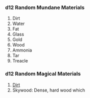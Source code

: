 


### d12 Random Mundane Materials
1. Dirt
2. Water
3. Fat
4. Glass
5. Gold
6. Wood
7. Ammonia
8. Tar
9. Treacle





### d12 Random Magical Materials 
1. [Dirt](https://paperelemental.blogspot.com/2019/01/the-dirt-merchant.html)
2. Skywood: Dense, hard wood which 









